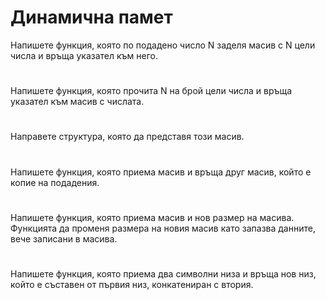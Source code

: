 # Динамична памет 
Напишете функция, която по подадено число N заделя масив с N цели числа и връща указател към него.
#
Напишете функция, която прочита N на брой цели числа и връща указател към масив с числата.
#
Направете структура, която да представя този масив.
#
Напишете функция, която приема масив и връща друг масив, който е копие на подадения.
#
Напишете функция, която приема масив и нов размер на масива. Функцията да променя размера на новия масив като запазва данните, вече записани в масива.
#
Напишете функция, която приема два символни низа и връща нов низ, който е съставен от първия низ, конкатениран с втория.
#